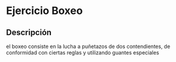 # Ejercicio Boxeo

## Descripción

el boxeo consiste en la lucha a puñetazos de dos contendientes, de conformidad con ciertas reglas y utilizando guantes especiales
